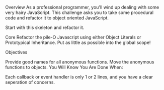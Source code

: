 Overview
As a professional programmer, you'll wind up dealing with some very hairy JavaScript. This challenge asks you to take some procedural code and refactor it to object oriented JavaScript.

Start with this skeleton and refactor it.

Core
Refactor the pile-O Javascript using either Object Literals or Prototypical Inheritance. Put as little as possible into the global scope!

Objectives

Provide good names for all anonymous functions.
Move the anonymous functions to objects.
You Will Know You Are Done When:

Each callback or event handler is only 1 or 2 lines, and you have a clear seperation of concerns.